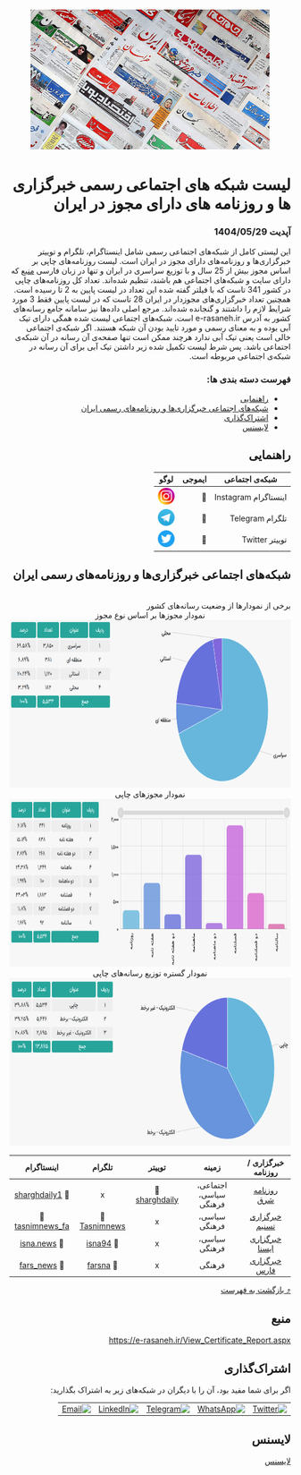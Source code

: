 <div dir="rtl">

<h1 align="center">
  <img src="https://github.com/yousefebrahimi0/official-social-medias-news-agency-newspapers-iran/blob/main/medias-in-iran.png" alt="header">
</h1>

# لیست شبکه های اجتماعی رسمی خبرگزاری ها و روزنامه های دارای مجوز در ایران
### آپدیت 1404/05/29

این لیستی کامل از شبکه‌های اجتماعی رسمی شامل اینستاگرام، تلگرام و توییتر خبرگزاری‌ها و روزنامه‌های دارای مجوز در ایران است. لیست روزنامه‌های چاپی بر اساس مجوز بیش از 25 سال و با توزیع سراسری در ایران و تنها در زبان فارسی [منبع](#منبع) که دارای سایت و شبکه‌های اجتماعی هم باشند، تنظیم شده‌اند. تعداد کل روزنامه‌های چاپی در کشور 341 تاست که با فیلتر گفته شده این تعداد در لیست پایین به 2 تا رسیده است. همچنین تعداد خبرگزاری‌های مجوزدار در ایران 28 تاست که در لیست پایین فقط 3 مورد شرایط لازم را داشتند و گنجانده شده‌اند. مرجع اصلی داده‌ها نیز سامانه جامع رسانه‌های کشور به آدرس e-rasaneh.ir است. شبکه‌های اجتماعی لیست شده همگی دارای تیک آبی بوده و به معنای رسمی و مورد تایید بودن آن شبکه هستند. اگر شبکه‌ی اجتماعی خالی است یعنی تیک آبی ندارد هرچند ممکن است تنها صفحه‌ی آن رسانه در آن شبکه‌ی اجتماعی باشد. پس شرط لیست تکمیل شده زیر داشتن تیک آبی برای آن رسانه در شبکه‌ی اجتماعی مربوطه است.

### فهرست دسته بندی ها:
- [راهنمایی](#راهنمایی)
- [شبکه‌های اجتماعی خبرگزاری‌ها و روزنامه‌های رسمی ایران](#شبکههای-اجتماعی-خبرگزاریها-و-روزنامههای-رسمی-ایران)
- [اشتراک‌گذاری](#اشتراکگذاری)
- [لایسنس](#لایسنس)

## راهنمایی

<div align="center">

| شبکه‌ی اجتماعی   | ایموجی | لوگو |
|----------------------|----------------------|--------------------------------------------------------------------------------------------------------------------------------------------------|
| اینستاگرام Instagram | :red_circle:         | <img src="https://github.com/yousefebrahimi0/official-social-medias-of-all-iranian-banks/blob/main/social-logos/ins.png" width="30" height="30"> |
| تلگرام Telegram      | :arrow_up_small:     | <img src="https://github.com/yousefebrahimi0/official-social-medias-of-all-iranian-banks/blob/main/social-logos/tel.png" width="30" height="30"> |
| توییتر Twitter       | :large_blue_circle:  | <img src="https://github.com/yousefebrahimi0/official-social-medias-of-all-iranian-banks/blob/main/social-logos/twi.png" width="30" height="30"> |

</div>


## شبکه‌های اجتماعی خبرگزاری‌ها و روزنامه‌های رسمی ایران
  <br>
  برخی از نمودارها از وضعیت رسانه‌های کشور
 <div align="center">
    نمودار مجوزها بر اساس نوع مجوز
    <br>
  <img src="https://github.com/yousefebrahimi0/official-social-medias-news-agency-newspapers-iran/blob/main/chart4.png" height="300">
    <br>
    نمودار مجوزهای چاپی
    <br>
  <img src="https://github.com/yousefebrahimi0/official-social-medias-news-agency-newspapers-iran/blob/main/chart5.png" height="300">
    <br>
   نمودار گستره توزیع رسانه‌های چاپی
    <br>
  <img src="https://github.com/yousefebrahimi0/official-social-medias-news-agency-newspapers-iran/blob/main/chart6.png" height="300">
    <br>
 </div>

| **خبرگزاری / روزنامه**                             | **زمینه**                | **توییتر**                                                             | **تلگرام**                                             | **اینستاگرام**                                                         |
|:--------------------------------------------------:|:------------------------:|:----------------------------------------------------------------------:|:------------------------------------------------------:|:----------------------------------------------------------------------:|
| [روزنامه شرق](https://sharghdaily.com/)            | اجتماعی، سیاسی، فرهنگی   | :large_blue_circle: [sharghdaily](https://twitter.com/sharghdaily)     | x                                                      | :red_circle: [sharghdaily1](https://www.instagram.com/sharghdaily1)    |
| [خبرگزاری تسنیم](https://www.tasnimnews.com/)      | سیاسی، فرهنگی            | x                                                                      | :arrow_up_small: [Tasnimnews](https://t.me/Tasnimnews) | :red_circle: [tasnimnews_fa](https://www.instagram.com/tasnimnews_fa/) |
| [خبرگزاری ایسنا](https://www.isna.ir)              | سیاسی، فرهنگی            | x       | :arrow_up_small: [isna94](https://t.me/isna94)         | :red_circle: [isna.news](https://www.instagram.com/isna.news/)                                                                      |
| [خبرگزاری فارس](http://farsnews.com/)              | فرهنگی                   | x                                                                      | :arrow_up_small: [farsna](https://t.me/farsna)         | :red_circle: [fars_news](https://instagram.com/fars_news)              |



[:arrow_heading_up: بازگشت به فهرست](#فهرست-دسته-بندی-ها)

  ## منبع

  https://e-rasaneh.ir/View_Certificate_Report.aspx


## اشتراک‌گذاری
اگر برای شما مفید بود، آن را با دیگران در شبکه‌های زیر به اشتراک بگذارید:

<div align="center">
<table>
  <tr>
    <td>
      <a href="https://twitter.com/intent/tweet?text=Official%20social%20medias%20of%20all%20Iranian%20banks&url=https://github.com/yousefebrahimi0/official-social-medias-of-all-iranian-banks">
        <img src="https://github.com/gayanvoice/github-active-users-monitor/raw/master/public/images/icons/twitter.svg" height="48" width="48" alt="Twitter"/>
      </a>
    </td>
    <td>
      <a href="https://web.whatsapp.com/send?text=Official%20social%20medias%20of%20all%20Iranian%20banks https://github.com/yousefebrahimi0/official-social-medias-of-all-iranian-banks">
        <img src="https://github.com/gayanvoice/github-active-users-monitor/blob/master/public/images/icons/whatsapp.svg" height="48" width="48" alt="WhatsApp"/>
      </a>
    </td>
    <td>
      <a href="https://t.me/share/url?url=https://github.com/yousefebrahimi0/official-social-medias-of-all-iranian-banks&text=Official%20social%20medias%20of%20all%20Iranian%20banks">
        <img src="https://github.com/gayanvoice/github-active-users-monitor/blob/master/public/images/icons/telegram.svg" height="48" width="48" alt="Telegram"/>
      </a>
    </td>
    <td>
      <a href="https://www.linkedin.com/shareArticle?title=Official%20social%20medias%20of%20all%20Iranian%20banks&url=https://github.com/yousefebrahimi0/official-social-medias-of-all-iranian-banks">
        <img src="https://github.com/gayanvoice/github-active-users-monitor/blob/master/public/images/icons/linkedin.svg" height="48" width="48" alt="LinkedIn"/>
      </a>
    </td>
    <td>
      <a href="mailto:recipient name?cc=cc&bcc=bcc&subject=Official%20social%20medias%20of%20all%20Iranian%20banks&body=Official%20social%20medias%20of%20all%20Iranian%20banks-https://github.com/yousefebrahimi0/official-social-medias-of-all-iranian-banks">
        <img src="https://github.com/gayanvoice/github-active-users-monitor/blob/master/public/images/icons/gmail.svg" height="48" width="48" alt="Email"/>
      </a>
    </td>
  </tr>

</table>
</div>

## لایسنس

[لایسنس](LICENSE)

</div>
